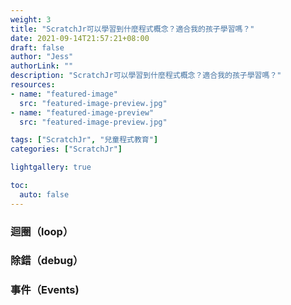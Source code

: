 ```yaml
---
weight: 3
title: "ScratchJr可以學習到什麼程式概念？適合我的孩子學習嗎？"
date: 2021-09-14T21:57:21+08:00
draft: false
author: "Jess"
authorLink: ""
description: "ScratchJr可以學習到什麼程式概念？適合我的孩子學習嗎？"
resources:
- name: "featured-image"
  src: "featured-image-preview.jpg"
- name: "featured-image-preview"
  src: "featured-image-preview.jpg"

tags: ["ScratchJr", "兒童程式教育"]
categories: ["ScratchJr"]

lightgallery: true

toc:
  auto: false
---
```

### 迴圈（loop）
### 除錯（debug）
### 事件（Events)